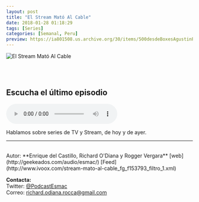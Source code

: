 ```yaml
---
layout: post
title: "El Stream Mató Al Cable"
date: 2018-01-28 01:18:29
tags: [Series]
categories: [Semanal, Peru]
preview: https://ia801508.us.archive.org/30/items/500desdeBoxesAgustinPalmeiro/STREAM300%20-%20Richard%20Andr%c3%a9%20O%27Diana%20Rocca.jpg
---
```


![El Stream Mató Al Cable](https://ia801508.us.archive.org/30/items/500desdeBoxesAgustinPalmeiro/STREAM500%20-%20Richard%20Andr%c3%a9%20O%27Diana%20Rocca.jpg)

<br/>
<br/>

## Escucha el último episodio

<!--reproductor-feed=http://www.ivoox.com/stream-mato-al-cable_fg_f153793_filtro_1.xml-->
<!--reproductor-start-->
<audio id="audio" preload="auto" controls="" src="http://www.ivoox.com/stream-mato-al-cable-n-149_mf_24648012_feed_1.mp3"></audio>
<!--reproductor-end-->

Hablamos sobre series de TV y Stream, de hoy y de ayer.  

_ _ _
<br>
Autor: **Enrique del Castillo, Richard O'Diana y Rogger Vergara**  
[web](http://geekeados.com/audio/esmac/)  
[Feed](http://www.ivoox.com/stream-mato-al-cable_fg_f153793_filtro_1.xml)  


**Contacta:**  
Twitter: [@PodcastEsmac](https://twitter.com/PodcastEsmac)  
Correo: [richard.odiana.rocca@gmail.com](mailto:richard.odiana.rocca@gmail.com)  

